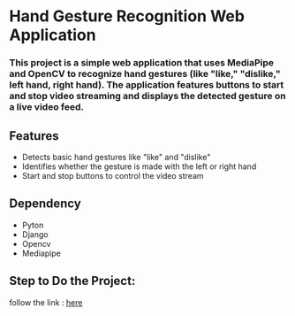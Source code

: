 # Hand Gesture Recognition Web Application
### This project is a simple web application that uses MediaPipe and OpenCV to recognize hand gestures (like "like," "dislike," left hand, right hand). The application features buttons to start and stop video streaming and displays the detected gesture on a live video feed.

## Features
- Detects basic hand gestures like "like" and "dislike"
- Identifies whether the gesture is made with the left or right hand
- Start and stop buttons to control the video stream

## Dependency
- Pyton
- Django
- Opencv
- Mediapipe

  
## Step to Do the Project:
follow the link : [here](https://band-prose-3c3.notion.site/HAND-GESTURE-RECOGNITION-WEB-APPLICATION-1145f5ecd9c38041980efa379c9bec32?pvs=4)



 
